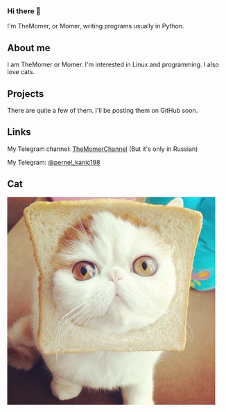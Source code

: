 ### Hi there 👋

I'm TheMomer, or Momer, writing programs usually in Python.

## About me
I am TheMomer or Momer. I'm interested in Linux and programming. I also love cats.

## Projects
There are quite a few of them. I'll be posting them on GitHub soon.

## Links
My Telegram channel: [TheMomerChannel](https://t.me/themomerchannel) (But it's only in Russian)

My Telegram: [@pernel_kanic198](https://t.me/pernel_kanic198)

## Cat
<img src="https://github.com/TheMomer/TheMomer/blob/main/cat.jpg?width=100&height=100" alt="ad"/>
